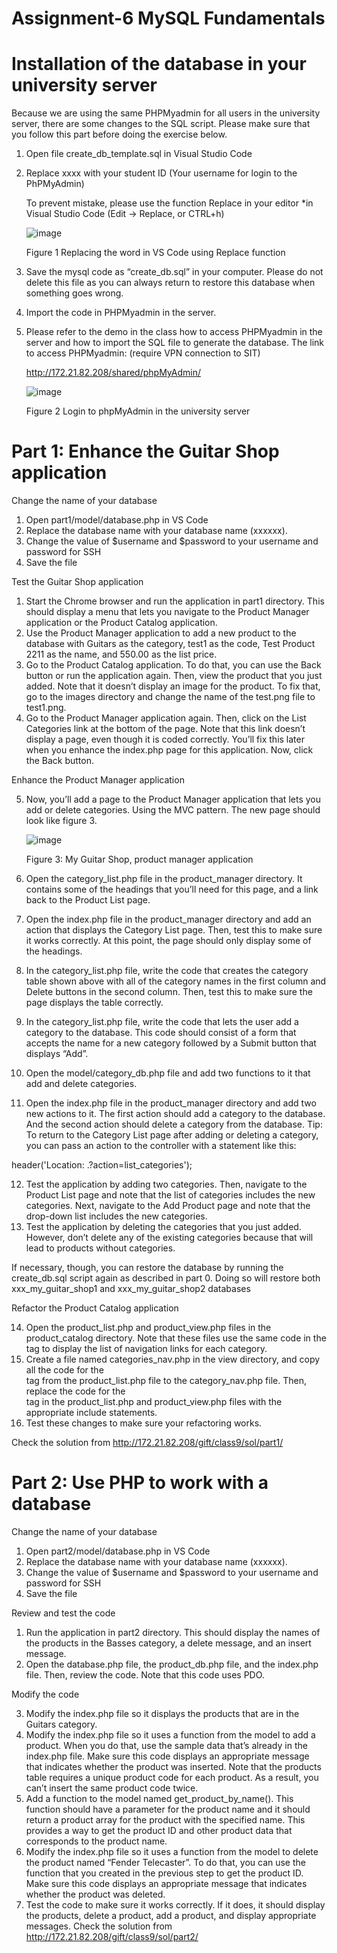# Assignment-6 MySQL Fundamentals
# Installation of the database in your university server
Because we are using the same PHPMyadmin for all users in the university server, there are some
changes to the SQL script. Please make sure that you follow this part before doing the exercise
below.
  1. Open file create_db_template.sql in Visual Studio Code
  2. Replace xxxx with your student ID (Your username for login to the PhPMyAdmin)
     
      To prevent mistake, please use the function Replace in your editor
      *in Visual Studio Code (Edit → Replace, or CTRL+h)
     
      ![image](https://github.com/Shibaura-WebDesign-2024/Assignment-6/assets/167336534/fec09381-ab08-4959-88ce-ad66204f7be7)
     
      Figure 1 Replacing the word in VS Code using Replace function

  3.	Save the mysql code as “create_db.sql” in your computer. Please do not delete this file as you can always return to restore this 
  database when something goes wrong.
  4.	Import the code in PHPMyadmin in the server. 
  5.	Please refer to the demo in the class how to access PHPMyadmin in the server and how to import the SQL file to generate the database.
  The link to access PHPMyadmin: (require VPN connection to SIT)

        http://172.21.82.208/shared/phpMyAdmin/

        ![image](https://github.com/Shibaura-WebDesign-2024/Assignment-6/assets/167336534/52dbd09b-48aa-459f-a121-2f49b7d6198c)

        Figure 2 Login to phpMyAdmin in the university server

# Part 1: Enhance the Guitar Shop application
Change the name of your database
1.	Open part1/model/database.php in VS Code
2.	Replace the database name with your database name (xxxxxx). 
3.	Change the value of $username and $password to your username and password for SSH
4.	Save the file

Test the Guitar Shop application 

1.	Start the Chrome browser and run the application in part1 directory. This should display a menu that lets you navigate to the Product Manager application or the Product Catalog application.
2.	Use the Product Manager application to add a new product to the database with Guitars as the category, test1 as the code, Test Product 2211 as the name, and 550.00 as the list price.
3.	Go to the Product Catalog application. To do that, you can use the Back button or run the application again. Then, view the product that you just added. Note that it doesn’t display an image for the product. To fix that, go to the images directory and change the name of the test.png file to test1.png.
4.	Go to the Product Manager application again. Then, click on the List Categories link at the bottom of the page. Note that this link doesn’t display a page, even though it is coded correctly. You’ll fix this later when you enhance the index.php page for this application. Now, click the Back button. 

Enhance the Product Manager application 

5.	Now, you’ll add a page to the Product Manager application that lets you add or delete categories. Using the MVC pattern. The new page should look like figure 3.

       ![image](https://github.com/Shibaura-WebDesign-2024/Assignment-6/assets/167336534/da0bca71-4888-4492-a2f1-28689dc58ac4)

       Figure 3: My Guitar Shop, product manager application

6.	Open the category_list.php file in the product_manager directory. It contains some of the headings that you’ll need for this page, and a link back to the Product List page. 
7.	Open the index.php file in the product_manager directory and add an action that displays the Category List page. Then, test this to make sure it works correctly. At this point, the page should only display some of the headings.
8.	In the category_list.php file, write the code that creates the category table shown above with all of the category names in the first column and Delete buttons in the second column. Then, test this to make sure the page displays the table correctly.
9.	In the category_list.php file, write the code that lets the user add a category to the database. This code should consist of a form that accepts the name for a new category followed by a Submit button that displays “Add”.
10.	Open the model/category_db.php file and add two functions to it that add and delete categories.
11.	Open the index.php file in the product_manager directory and add two new actions to it. The first action should add a category to the database. And the second action should delete a category from the database. 
Tip: To return to the Category List page after adding or deleting a category, you can pass an action to the controller with a statement like this: 

header('Location: .?action=list_categories');

12.	Test the application by adding two categories. Then, navigate to the Product List page and note that the list of categories includes the new categories. Next, navigate to the Add Product page and note that the drop-down list includes the new categories.
13.	Test the application by deleting the categories that you just added. However, don’t delete any of the existing categories because that will lead to products without categories. 

If necessary, though, you can restore the database by running the create_db.sql  script again as described in part 0. Doing so will restore both xxx_my_guitar_shop1 and xxx_my_guitar_shop2 databases

Refactor the Product Catalog application

14.	Open the product_list.php and product_view.php files in the product_catalog directory. Note that these files use the same code in the <nav> tag to display the list of navigation links for each category.
15.	Create a file named categories_nav.php in the view directory, and copy all the code for the <nav> tag from the product_list.php file to the category_nav.php file. Then, replace the code for the <nav> tag in the product_list.php and product_view.php files with the appropriate include statements.
16.	Test these changes to make sure your refactoring works.

Check the solution from http://172.21.82.208/gift/class9/sol/part1/

# Part 2: Use PHP to work with a database
Change the name of your database

1.	Open part2/model/database.php in VS Code
2.	Replace the database name with your database name (xxxxxx). 
3.	Change the value of $username and $password to your username and password for SSH
4.	Save the file

Review and test the code 

1.	Run the application in part2 directory. This should display the names of the products in the Basses category, a delete message, and an insert message.
2.	Open the database.php file, the product_db.php file, and the index.php file. Then, review the code. Note that this code uses PDO.

Modify the code 

3.	Modify the index.php file so it displays the products that are in the Guitars category.
4.	Modify the index.php file so it uses a function from the model to add a product. When you do that, use the sample data that’s already in the index.php file. Make sure this code displays an appropriate message that indicates whether the product was inserted. Note that the products table requires a unique product code for each product. As a result, you can’t insert the same product code twice.
5.	Add a function to the model named get_product_by_name(). This function should have a parameter for the product name and it should return a product array for the product with the specified name. This provides a way to get the product ID and other product data that corresponds to the product name.
6.	Modify the index.php file so it uses a function from the model to delete the product named “Fender Telecaster”. To do that, you can use the function that you created in the previous step to get the product ID. Make sure this code displays an appropriate message that indicates whether the product was deleted.
7.	Test the code to make sure it works correctly. If it does, it should display the products, delete a product, add a product, and display appropriate messages. 
Check the solution from http://172.21.82.208/gift/class9/sol/part2/
